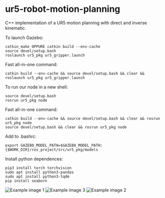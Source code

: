 # ur5-robot-motion-planning
C++ implementation of a UR5 motion planning with direct and inverse kinematic.

To launch Gazebo:

	catkin_make OPPURE catkin build --env-cache
	source devel/setup.bash
	roslaunch ur5_pkg ur5_gripper.launch

Fast all-in-one command:

	catkin build --env-cache && source devel/setup.bash && clear && roslaunch ur5_pkg ur5_gripper.launch

To run our node in a new shell:

	source devel/setup.bash	
	rosrun ur5_pkg node

Fast all-in-one command:

	catkin build --env-cache && source devel/setup.bash && clear && rosrun ur5_pkg node
	source devel/setup.bash && clear && rosrun ur5_pkg node

Add to .bashrc:

	export GAZEBO_MODEL_PATH=$GAZEBO_MODEL_PATH:{$WORK_DIR}/ros_project/src/ur5_pkg/models
	
	
Install python dependences:

	pip3 install torch torchvision
	sudo apt install python3-pandas
	sudo apt install python3-tqdm
	pip install seaborn
	
![Example image 1](img/img1.png)
![Example image 3](img/img2.png)
![Example image 2](img/img3.png)
